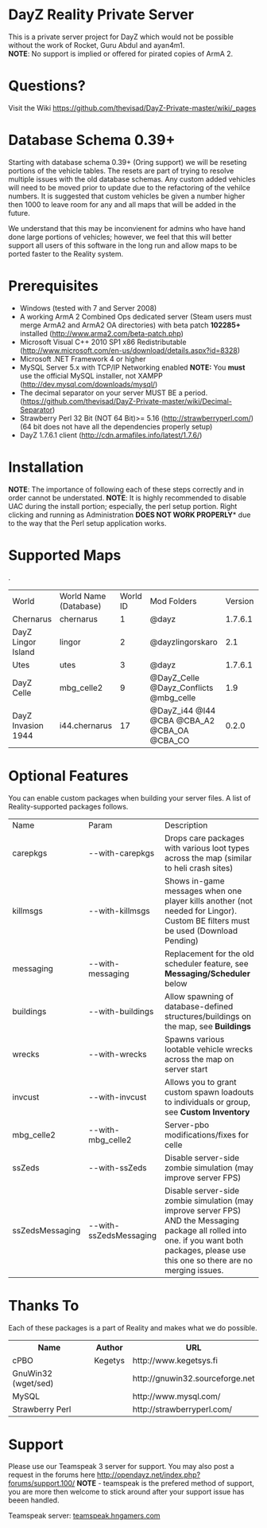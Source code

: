 DayZ Reality Private Server
=========================

This is a private server project for DayZ which would not be possible without the work of Rocket, Guru Abdul and ayan4m1.   
**NOTE**: No support is implied or offered for pirated copies of ArmA 2.

Questions?
==========
Visit the Wiki https://github.com/thevisad/DayZ-Private-master/wiki/_pages

Database Schema 0.39+
=====================
Starting with database schema 0.39+ (Oring support) we will be reseting portions of the vehicle tables. The resets are part of trying to resolve multiple issues with the old database schemas. Any custom added vehicles will need to be moved prior to update due to the refactoring of the vehilce numbers. It is suggested that custom vehicles be given a number higher then 1000 to leave room for any and all maps that will be added in the future. 

We understand that this may be inconvienent for admins who have hand done large portions of vehicles; however, we feel that this will better support all users of this software in the long run and allow maps to be ported faster to the Reality system. 

Prerequisites
=============

 - Windows (tested with 7 and Server 2008)
 - A working ArmA 2 Combined Ops dedicated server (Steam users must merge ArmA2 and ArmA2 OA directories) with beta patch **102285+** installed (http://www.arma2.com/beta-patch.php)
 - Microsoft Visual C++ 2010 SP1 x86 Redistributable (http://www.microsoft.com/en-us/download/details.aspx?id=8328)
 - Microsoft .NET Framework 4 or higher
 - MySQL Server 5.x with TCP/IP Networking enabled **NOTE:** You **must** use the official MySQL installer, not XAMPP (http://dev.mysql.com/downloads/mysql/)
 - The decimal separator on your server MUST BE a period. (https://github.com/thevisad/DayZ-Private-master/wiki/Decimal-Separator)
 - Strawberry Perl 32 Bit (NOT 64 Bit)>= 5.16 (http://strawberryperl.com/) (64 bit does not have all the dependencies properly setup)
 - DayZ 1.7.6.1 client (http://cdn.armafiles.info/latest/1.7.6/) 

Installation
============

**NOTE**: The importance of following each of these steps correctly and in order cannot be understated. 
**NOTE**: It is highly recommended to disable UAC during the install portion; especially, the perl setup portion. Right clicking and running as Administration **DOES NOT WORK PROPERLY*** due to the way that the Perl setup application works. 

Supported Maps
==============
<table>
  <tr>
    <td>World</td><td>World Name (Database)</td><td> World ID</td><td>Mod Folders</td><td>Version</td><td>Download</td>
  </tr>
  <tr>
    <td>Chernarus</td><td>chernarus</td><td>1</td><td>@dayz</td><td>1.7.6.1</td><td><b><a href="http://cdn.armafiles.info/latest/1.7.6/%40Server-1.7.6.1-Full.rar" >RAR</a></b></td>
  </tr>
  <tr>
    <td>DayZ Lingor Island</td><td>lingor</td><td>2</td><td>@dayzlingorskaro</td><td>2.1</td><td><b><a href="http://dl.skaronator.com/DayZLingorSkaro-2.1.rar" >RAR</a></b></td>
  </tr>
  <tr>
    <td>Utes</td><td>utes</td><td>3</td><td>@dayz</td><td>1.7.6.1</td><td><b><a href="http://cdn.armafiles.info/latest/1.7.6/%40Server-1.7.6.1-Full.rar" >RAR</a></b></td>
  </tr>
   <tr>
    <td>DayZ Celle</td><td>mbg_celle2</td><td>9</td><td>@DayZ_Celle @Dayz_Conflicts @mbg_celle</td><td>1.9</td><td><b><a href="http://dl.skaronator.com/DayZCelle-1.9.zip" >ZIP</a></b></td>.
  </tr>
   <tr>
    <td>DayZ Invasion 1944</td><td>i44.chernarus</td><td>17</td><td>@DayZ_i44 @I44 @CBA @CBA_A2 @CBA_OA @CBA_CO</td><td>0.2.0</td><td><b><a href="http://dl.skaronator.com/DayZInvasion-0.2.0.zip" >ZIP</a></b></td>
  </tr>
</table>


Optional Features
=================

You can enable custom packages when building your server files.
A list of Reality-supported packages follows.

<table>
  <tr>
    <td>Name</td><td>Param</td><td>Description</td>
  </tr>
  <tr>
    <td>carepkgs</td><td>--with-carepkgs</td><td>Drops care packages with various loot types across the map (similar to heli crash sites)</td>
  </tr>
  <tr>
    <td>killmsgs</td><td>--with-killmsgs</td><td>Shows in-game messages when one player kills another (not needed for Lingor). Custom BE filters must be used (Download Pending)</td>
  </tr>
  <tr>
    <td>messaging</td><td>--with-messaging</td><td>Replacement for the old scheduler feature, see <b>Messaging/Scheduler</b> below</td>
  </tr>
  <tr>
    <td>buildings</td><td>--with-buildings</td><td>Allow spawning of database-defined structures/buildings on the map, see <b>Buildings</b></td>
  </tr>
  <tr>
    <td>wrecks</td><td>--with-wrecks</td><td>Spawns various lootable vehicle wrecks across the map on server start</td>
  </tr>
  <tr>
    <td>invcust</td><td>--with-invcust</td><td>Allows you to grant custom spawn loadouts to individuals or group, see <b>Custom Inventory</b></td>
  </tr>
  <tr>
    <td>mbg_celle2</td><td>--with-mbg_celle2</td><td>Server-pbo modifications/fixes for celle</b></td>
  </tr>
  <tr>
    <td>ssZeds</td><td>--with-ssZeds</td><td>Disable server-side zombie simulation (may improve server FPS)</td>
  </tr>
  <tr>
    <td>ssZedsMessaging</td><td>--with-ssZedsMessaging</td><td>Disable server-side zombie simulation (may improve server FPS) AND the Messaging package all rolled into one. if you want both packages, please use this one so there are no merging issues.</td>
  </tr>
</table> 



Thanks To
=========

Each of these packages is a part of Reality and makes what we do possible.

<table>
  <tr><th>Name</th><th>Author</th><th>URL</th></tr>
  <tr><td>cPBO</td><td>Kegetys</td><td>http://www.kegetsys.fi</td></tr>
  <tr><td>GnuWin32 (wget/sed)</td><td></td><td>http://gnuwin32.sourceforge.net</td></tr>
  <tr><td>MySQL</td><td></td><td>http://www.mysql.com/</td></tr>
  <tr><td>Strawberry Perl</td><td></td><td>http://strawberryperl.com/</td></tr>
</table>

Support
=======
Please use our Teamspeak 3 server for support. You may also post a request in the forums here http://opendayz.net/index.php?forums/support.100/  **NOTE** - teamspeak is the prefered method of support, you are more then welcome to stick around after your support issue has beeen handled. 

Teamspeak server: [teamspeak.hngamers.com](http://www.teamspeak.com/invite/teamspeak.hngamers.com)

